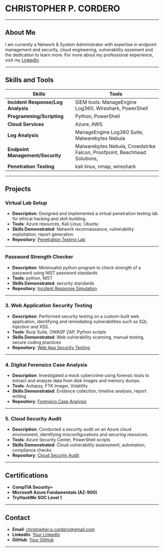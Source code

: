 # CHRISTOPHER P. CORDERO
---
## About Me

I am currently a Network & System Administrator with expertise in endpoint management and security, cloud engineering, vulnerability assement and the dedication to learn more. 
For more about my professional experience, visit my [LinkedIn](https://linkedin.com/in/christopherpcordero).

---

## Skills and Tools

| **Skills**                | **Tools**                                                                          |
|--------------------------|-------------------------------------------------------------------------------------|
| **Incident Response/Log Analysis**    | SIEM tools: ManageEngine Log360, Wireshark, PowerShell                 |
| **Programming/Scripting**| Python, PowerShell                                                                  |
| **Cloud Services**       | Azure, AWS                                                                          |
| **Log Analysis**         | ManageEngine Log360 Suite, Malwarebytes Nebula                                      |
| **Endpoint Management/Security** | Malwarebytes Nebula, Crowdstrike Falcon, Proofpoint, Beachhead Solutions,   |
| **Penetration Testing**  | kali linux, nmap, wireshark                                                         |

---

## Projects

### **Virtual Lab Setup**
- **Description**: Designed and implemented a virtual penetration testing lab for ethical hacking and skill-building.
- **Tools**: Azure resources, Kali Linux, Ubuntu
- **Skills Demonstrated**: Network reconnaissance, vulnerability exploitation, report generation
- **Repository**: [Penetration Testing Lab](link-to-repo)

---

### **Password Strength Checker**
- **Description**: Minimualist python program to check strength of a password using NIST password standards
- **Tools**: python, NIST
- **Skills Demonstrated**: security standards
- **Repository**: [Incident Response Simulation](link-to-repo)

---

### **3. Web Application Security Testing**
- **Description**: Performed security testing on a custom-built web application, identifying and remediating vulnerabilities such as SQL Injection and XSS.
- **Tools**: Burp Suite, OWASP ZAP, Python scripts
- **Skills Demonstrated**: Web vulnerability scanning, manual testing, secure coding practices
- **Repository**: [Web App Security Testing](link-to-repo)

---

### **4. Digital Forensics Case Analysis**
- **Description**: Investigated a mock cybercrime using forensic tools to extract and analyze data from disk images and memory dumps.
- **Tools**: Autopsy, FTK Imager, Volatility
- **Skills Demonstrated**: Evidence collection, timeline analysis, report writing
- **Repository**: [Forensics Case Analysis](link-to-repo)

---

### **5. Cloud Security Audit**
- **Description**: Conducted a security audit on an Azure cloud environment, identifying misconfigurations and securing resources.
- **Tools**: Azure Security Center, PowerShell scripts
- **Skills Demonstrated**: Cloud vulnerability assessment, automation, compliance checks
- **Repository**: [Cloud Security Audit](link-to-repo)

---

## Certifications
- **CompTIA Security+**
- **Microsoft Azure Fundamentals (AZ-900)**
- **TryHackMe SOC Level 1**

---

## Contact

- **Email**: christopher.p.cordero@gmail.com
- **LinkedIn**: [Your LinkedIn](https://linkedin.com/in/christopherpcordero)
- **GitHub**: [Your GitHub](https://github.com/christopherpcordero)

---



